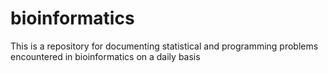 # bioinformatics
This is a repository for documenting statistical and programming problems encountered in bioinformatics on a daily basis
